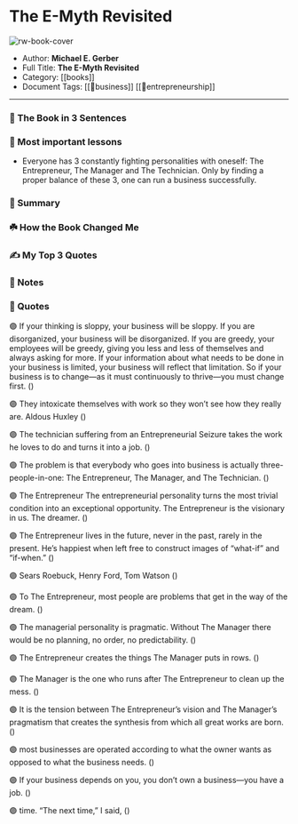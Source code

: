 # The E-Myth Revisited

![rw-book-cover](https://images-na.ssl-images-amazon.com/images/I/51-J8ih05kL._SL200_.jpg)

- Author: **Michael E. Gerber**
- Full Title: **The E-Myth Revisited**
- Category: [[books]]
- Document Tags: [[💼business]] [[💎entrepreneurship]] 
---
### 🚀 The Book in 3 Sentences

### 🎨 Most important lessons
- Everyone has 3 constantly fighting personalities with oneself: The Entrepreneur, The Manager and The Technician. Only by finding a proper balance of these 3, one can run a business successfully.
### 📒 Summary

### ☘️ How the Book Changed Me

### ✍️ My Top 3 Quotes

### 📒 Notes

### 📜 Quotes

🟣 If your thinking is sloppy, your business will be sloppy. If you are disorganized, your business will be disorganized. If you are greedy, your employees will be greedy, giving you less and less of themselves and always asking for more. If your information about what needs to be done in your business is limited, your business will reflect that limitation. So if your business is to change—as it must continuously to thrive—you must change first. ([](https://readwise.io/to_kindle?action=open&asin=B000RO9VJK&location=162))

🟣 They intoxicate themselves with work so they won’t see how they really are. Aldous Huxley ([](https://readwise.io/to_kindle?action=open&asin=B000RO9VJK&location=178))

🟣 The technician suffering from an Entrepreneurial Seizure takes the work he loves to do and turns it into a job. ([](https://readwise.io/to_kindle?action=open&asin=B000RO9VJK&location=286))

🟣 The problem is that everybody who goes into business is actually three-people-in-one: The Entrepreneur, The Manager, and The Technician. ([](https://readwise.io/to_kindle?action=open&asin=B000RO9VJK&location=303))

🟣 The Entrepreneur The entrepreneurial personality turns the most trivial condition into an exceptional opportunity. The Entrepreneur is the visionary in us. The dreamer. ([](https://readwise.io/to_kindle?action=open&asin=B000RO9VJK&location=360))

🟣 The Entrepreneur lives in the future, never in the past, rarely in the present. He’s happiest when left free to construct images of “what-if” and “if-when.” ([](https://readwise.io/to_kindle?action=open&asin=B000RO9VJK&location=363))

🟣 Sears Roebuck, Henry Ford, Tom Watson ([](https://readwise.io/to_kindle?action=open&asin=B000RO9VJK&location=367))

🟣 To The Entrepreneur, most people are problems that get in the way of the dream. ([](https://readwise.io/to_kindle?action=open&asin=B000RO9VJK&location=377))

🟣 The managerial personality is pragmatic. Without The Manager there would be no planning, no order, no predictability. ([](https://readwise.io/to_kindle?action=open&asin=B000RO9VJK&location=378))

🟣 The Entrepreneur creates the things The Manager puts in rows. ([](https://readwise.io/to_kindle?action=open&asin=B000RO9VJK&location=389))

🟣 The Manager is the one who runs after The Entrepreneur to clean up the mess. ([](https://readwise.io/to_kindle?action=open&asin=B000RO9VJK&location=390))

🟣 It is the tension between The Entrepreneur’s vision and The Manager’s pragmatism that creates the synthesis from which all great works are born. ([](https://readwise.io/to_kindle?action=open&asin=B000RO9VJK&location=392))

🟣 most businesses are operated according to what the owner wants as opposed to what the business needs. ([](https://readwise.io/to_kindle?action=open&asin=B000RO9VJK&location=495))

🟣 If your business depends on you, you don’t own a business—you have a job. ([](https://readwise.io/to_kindle?action=open&asin=B000RO9VJK&location=577))

🟣 time. “The next time,” I said, ([](https://readwise.io/to_kindle?action=open&asin=B000RO9VJK&location=853))

